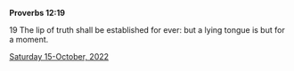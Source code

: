 **Proverbs 12:19**

19 The lip of truth shall be established for ever: but a lying tongue is but for a moment.

[Saturday 15-October, 2022](https://t.me/s/daily_scripture)
